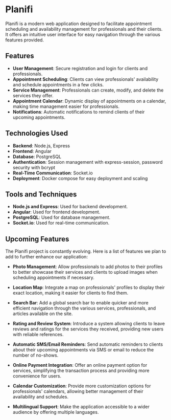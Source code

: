 # Planifi

Planifi is a modern web application designed to facilitate appointment scheduling and availability management for professionals and their clients. It offers an intuitive user interface for easy navigation through the various features provided.

## Features

- **User Management**: Secure registration and login for clients and professionals.
- **Appointment Scheduling**: Clients can view professionals' availability and schedule appointments in a few clicks.
- **Service Management**: Professionals can create, modify, and delete the services they offer.
- **Appointment Calendar**: Dynamic display of appointments on a calendar, making time management easier for professionals.
- **Notifications**: Automatic notifications to remind clients of their upcoming appointments.

## Technologies Used

- **Backend**: Node.js, Express
- **Frontend**: Angular
- **Database**: PostgreSQL
- **Authentication**: Session management with express-session, password security with bcrypt
- **Real-Time Communication**: Socket.io
- **Deployment**: Docker compose for easy deployment and scaling

## Tools and Techniques

- **Node.js and Express**: Used for backend development.
- **Angular**: Used for frontend development.
- **PostgreSQL**: Used for database management.
- **Socket.io**: Used for real-time communication.

## Upcoming Features

The Planifi project is constantly evolving. Here is a list of features we plan to add to further enhance our application:

- **Photo Management**: Allow professionals to add photos to their profiles to better showcase their services and clients to upload images when scheduling appointments if necessary.

- **Location Map**: Integrate a map on professionals' profiles to display their exact location, making it easier for clients to find them.

- **Search Bar**: Add a global search bar to enable quicker and more efficient navigation through the various services, professionals, and articles available on the site.

- **Rating and Review System**: Introduce a system allowing clients to leave reviews and ratings for the services they received, providing new users with reliable references.

- **Automatic SMS/Email Reminders**: Send automatic reminders to clients about their upcoming appointments via SMS or email to reduce the number of no-shows.

- **Online Payment Integration**: Offer an online payment option for services, simplifying the transaction process and providing more convenience for users.

- **Calendar Customization**: Provide more customization options for professionals' calendars, allowing better management of their availability and schedules.

- **Multilingual Support**: Make the application accessible to a wider audience by offering multiple languages.
